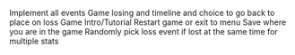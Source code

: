 Implement all events
Game losing and timeline and choice to go back to place on loss
Game Intro/Tutorial
Restart game or exit to menu
Save where you are in the game
Randomly pick loss event if lost at the same time for multiple stats